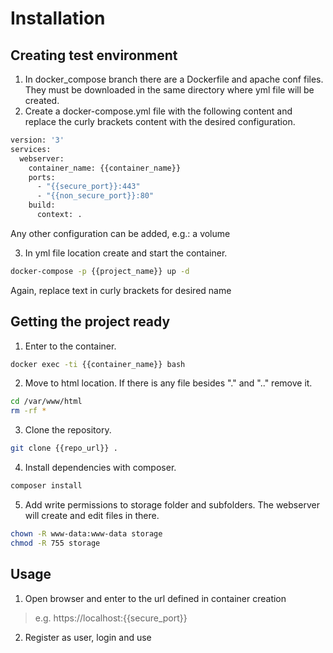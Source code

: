 # Installation

## Creating test environment

1) In docker_compose branch there are a Dockerfile and apache conf files. They must be downloaded in the same directory
   where yml file will be created.
2) Create a docker-compose.yml file with the following content and replace the curly brackets content with the desired
   configuration.

``` sh
version: '3'
services:
  webserver:
    container_name: {{container_name}}
    ports:
      - "{{secure_port}}:443"
      - "{{non_secure_port}}:80"
    build:
      context: .
```

Any other configuration can be added, e.g.: a volume

3) In yml file location create and start the container.

``` sh
docker-compose -p {{project_name}} up -d
```

Again, replace text in curly brackets for desired name

## Getting the project ready

1) Enter to the container.

``` sh
docker exec -ti {{container_name}} bash
```

2) Move to html location. If there is any file besides "." and ".." remove it.

``` sh
cd /var/www/html
rm -rf *
```

3) Clone the repository.

``` sh
git clone {{repo_url}} .
```

4) Install dependencies with composer.

``` sh
composer install
```

5) Add write permissions to storage folder and subfolders. The webserver will create and edit files in there.

```sh
chown -R www-data:www-data storage
chmod -R 755 storage
```

## Usage

1) Open browser and enter to the url defined in container creation

> e.g. https://localhost:{{secure_port}}

2) Register as user, login and use